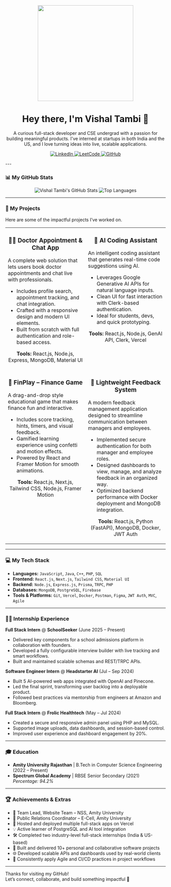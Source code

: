 <div id="header" align="center">
<img src="https://media.giphy.com/media/v1.Y2lkPTc5MGI3NjExenh1bWNkeWNyYjByMXNpYjdoN2ZrcTRnZmZqazQ5bnc4dmlramY0cCZlcD12MV9naWZzX3NlYXJjaCZjdD1n/0eIgxkeDtLSbWLkOAc/giphy.gif" width="300">
  <h1>
    Hey there, I'm Vishal Tambi 👋
  </h1>
  <p>
    A curious full-stack developer and CSE undergrad with a passion for building meaningful products. I've interned at startups in both India and the US, and I love turning ideas into live, scalable applications.
  </p>
  <p align="center">
    <a href="https://www.linkedin.com/in/vishal-tambi-b180b724b/" target="_blank">
      <img src="https://img.shields.io/badge/LinkedIn-0077B5?style=for-the-badge&logo=linkedin&logoColor=white" alt="LinkedIn"/>
    </a>
    <a href="https://leetcode.com/#/" target="_blank">
      <img src="https://img.shields.io/badge/-LeetCode-FFA116?style=for-the-badge&logo=LeetCode&logoColor=black" alt="LeetCode"/>
    </a>
    <a href="https://github.com/vishal-tambi" target="_blank">
      <img src="https://img.shields.io/badge/GitHub-181717?style=for-the-badge&logo=github&logoColor=white" alt="GitHub"/>
    </a>
  </p>
</div>
---

### 📊 My GitHub Stats

<p align="center">
  <img src="https://github-readme-stats.vercel.app/api?username=vishal-tambi&show_icons=true&theme=radical&rank_icon=github" alt="Vishal Tambi's GitHub Stats" />
  <img src="https://github-readme-stats.vercel.app/api/top-langs/?username=vishal-tambi&layout=compact&theme=radical" alt="Top Languages" />
</p>

---

### 🚀 My Projects

Here are some of the impactful projects I’ve worked on.

<table>
  <tr>
    <td width="50%" valign="top">
      <h3 align="center">🧑‍⚕️ Doctor Appointment & Chat App</h3>
      <p>A complete web solution that lets users book doctor appointments and chat live with professionals.</p>
      <ul>
        <li>Includes profile search, appointment tracking, and chat integration.</li>
        <li>Crafted with a responsive design and modern UI elements.</li>
        <li>Built from scratch with full authentication and role-based access.</li>
      </ul>
      <p align="center">
        <strong>Tools:</strong> React.js, Node.js, Express, MongoDB, Material UI
      </p>
    </td>
    <td width="50%" valign="top">
      <h3 align="center">🤖 AI Coding Assistant</h3>
      <p>An intelligent coding assistant that generates real-time code suggestions using AI.</p>
      <ul>
        <li>Leverages Google Generative AI APIs for natural language inputs.</li>
        <li>Clean UI for fast interaction with Clerk-based authentication.</li>
        <li>Ideal for students, devs, and quick prototyping.</li>
      </ul>
      <p align="center">
        <strong>Tools:</strong> React.js, Node.js, GenAI API, Clerk, Vercel
      </p>
    </td>
  </tr>
  <tr>
    <td width="50%" valign="top">
      <h3 align="center">💸 FinPlay – Finance Game</h3>
      <p>A drag-and-drop style educational game that makes finance fun and interactive.</p>
      <ul>
        <li>Includes score tracking, hints, timers, and visual feedback.</li>
        <li>Gamified learning experience using confetti and motion effects.</li>
        <li>Powered by React and Framer Motion for smooth animations.</li>
      </ul>
      <p align="center">
        <strong>Tools:</strong> React.js, Next.js, Tailwind CSS, Node.js, Framer Motion
      </p>
    </td>
    <td width="50%" valign="top">
<h3 align="center">💬 Lightweight Feedback System</h3>
<p>A modern feedback management application designed to streamline communication between managers and employees.</p>
<ul>
  <li>Implemented secure authentication for both manager and employee roles.</li>
  <li>Designed dashboards to view, manage, and analyze feedback in an organized way.</li>
  <li>Optimized backend performance with Docker deployment and MongoDB integration.</li>
</ul>
<p align="center">
  <strong>Tools:</strong> React.js, Python (FastAPI), MongoDB, Docker, JWT Auth
</p>
    </td>
  </tr>
</table>

---

### 💻 My Tech Stack

- **Languages:** `JavaScript`, `Java`, `C++`, `PHP`, `SQL`  
- **Frontend:** `React.js`, `Next.js`, `Tailwind CSS`, `Material UI`  
- **Backend:** `Node.js`, `Express.js`, `Prisma`, `TRPC`, `PHP`  
- **Databases:** `MongoDB`, `PostgreSQL`, `Firebase`  
- **Tools & Platforms:** `Git`, `Vercel`, `Docker`, `Postman`, `Figma`, `JWT Auth`, `MVC`, `Agile`

---

### 👨‍💻 Internship Experience

**Full Stack Intern** @ **SchoolSeeker** (June 2025 – Present)  
- Delivered key components for a school admissions platform in collaboration with founders.  
- Developed a fully configurable interview builder with live tracking and smart workflows.  
- Built and maintained scalable schemas and REST/TRPC APIs.

**Software Engineer Intern** @ **Headstarter AI** (Jul – Sep 2024)  
- Built 5 AI-powered web apps integrated with OpenAI and Pinecone.  
- Led the final sprint, transforming user backlog into a deployable product.  
- Followed best practices via mentorship from engineers at Amazon and Bloomberg.

**Full Stack Intern** @ **Frolic Healthtech** (May – Jul 2024)  
- Created a secure and responsive admin panel using PHP and MySQL.  
- Supported image uploads, data dashboards, and session-based control.  
- Improved user experience and dashboard engagement by 20%.

---

### 🎓 Education

- **Amity University Rajasthan** | B.Tech in Computer Science Engineering (2022 – Present)  
- **Spectrum Global Academy** | RBSE Senior Secondary (2021)  
  *Percentage: 94.2%*

---

### 🏆 Achievements & Extras

- 🥇 Team Lead, Website Team – NSS, Amity University  
- 📢 Public Relations Coordinator – E-Cell, Amity University  
- 🚀 Hosted and deployed multiple full-stack apps on Vercel  
- 💡 Active learner of PostgreSQL and AI tool integration
- 🛠 Completed two industry-level full-stack internships (India & US-based)  
- 🧩 Built and delivered 10+ personal and collaborative software projects  
- 🌐 Developed scalable APIs and dashboards used by real-world clients  
- 🎯 Consistently apply Agile and CI/CD practices in project workflows 

---

Thanks for visiting my GitHub!  
Let’s connect, collaborate, and build something impactful 🚀
